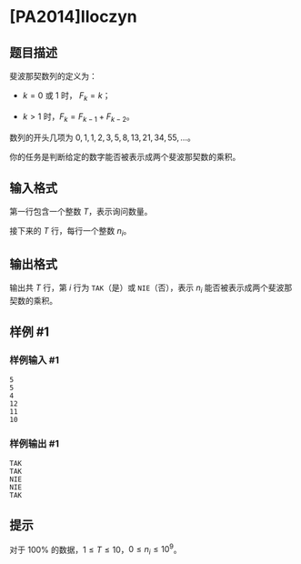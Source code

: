 # [PA2014]Iloczyn

## 题目描述

斐波那契数列的定义为：
 
- $k=0$ 或 $1$ 时， $F_k=k$；

- $k>1$ 时，$F_k=F_{k-1}+F_{k-2}$。

数列的开头几项为 $0,1,1,2,3,5,8,13,21,34,55,…$。

你的任务是判断给定的数字能否被表示成两个斐波那契数的乘积。

## 输入格式

第一行包含一个整数 $T$，表示询问数量。

接下来的 $T$ 行，每行一个整数 $n_i$。

## 输出格式

输出共 $T$ 行，第 $i$ 行为 `TAK`（是）或 `NIE`（否），表示 $n_i$ 能否被表示成两个斐波那契数的乘积。

## 样例 #1

### 样例输入 #1
```
5
5
4
12
11
10
```

### 样例输出 #1

```
TAK
TAK
NIE
NIE
TAK
```

## 提示

对于 $100\%$ 的数据，$1\le T\le 10$，$0\le n_i\le 10^9$。
